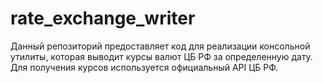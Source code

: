# rate_exchange_writer

 Данный репозиторий предоставляет код для реализации консольной утилиты, которая выводит курсы валют ЦБ РФ за определенную дату. Для получения курсов используется официальный API ЦБ РФ.
